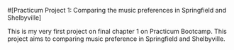#[Practicum Project 1: Comparing the music preferences in Springfield and Shelbyville]


This is my very first project on final chapter 1 on Practicum Bootcamp. This project aims to comparing music preference in Springfield and Shelbyville.
